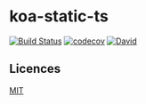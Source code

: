 koa-static-ts
=================
[![Build Status](https://travis-ci.org/HKUST-VISLab/koa-static-ts.svg?branch=master)](https://travis-ci.org/HKUST-VISLab/koa-static-ts)
[![codecov](https://codecov.io/gh/HKUST-VISLab/koa-static-ts/branch/master/graph/badge.svg)](https://codecov.io/gh/HKUST-VISLab/koa-static-ts)
[![David](https://david-dm.org/HKUST-VISLab/koa-static-ts/status.svg)](https://github.com/HKUST-VISLab/koa-static-ts)
## Licences

[MIT](LICENSE)
